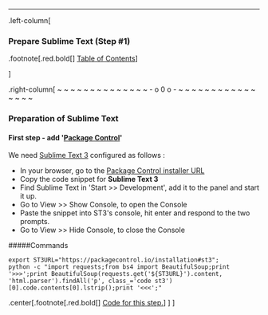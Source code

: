 ---
.left-column[
  ### Prepare Sublime Text (Step #1)
.footnote[.red.bold[] [Table of Contents](./)] 
<!-- H -->]
.right-column[
~ ~ ~ ~ ~ ~ ~ ~ ~ ~ ~ ~ ~ ~ - o 0 o - ~ ~ ~ ~ ~ ~ ~ ~ ~ ~ ~ ~ ~ ~ ~ ~

### Preparation of Sublime Text 
#### First step - add '[Package Control](https://packagecontrol.io/)'

We need [Sublime Text 3](http://www.sublimetext.com/3) configured as follows :

 - In your browser, go to the [Package Control installer URL](https://packagecontrol.io/installation)
 - Copy the code snippet for **Sublime Text 3**
 - Find Sublime Text in 'Start >> Development', add it to the panel and start it up.
 - Go to View >> Show Console, to open the Console
 - Paste the snippet into ST3's console, hit enter and respond to the two prompts.
 - Go to View >> Hide Console, to close the Console

#####Commands
```terminal
export ST3URL="https://packagecontrol.io/installation#st3";
python -c "import requests;from bs4 import BeautifulSoup;print '>>>';print BeautifulSoup(requests.get('${ST3URL}').content, 'html.parser').findAll('p', class_='code st3')[0].code.contents[0].lstrip();print '<<<';"
```
<!-- Code for this begins at line #153-->
<!-- B -->
.center[.footnote[.red.bold[] <a href="https://github.com/martinhbramwell/Meteor-CI-Tutorial/blob/master/Step01_PrepareTheMachine.sh#L166" target="_blank">Code for this step.</a>] ]
]
